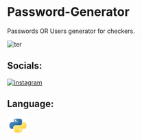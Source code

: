 # Password-Generator
Passwords OR Users generator for checkers.

![ter](https://user-images.githubusercontent.com/104280578/164953838-c65eca70-86c3-4c90-ab77-5f09c4c7361d.png)


<h2>Socials:</h2>
 <a href="https://www.instagram.com/thrudespair/">
   <img style="height: 40px; width:50px;" src="https://raw.githubusercontent.com/rahuldkjain/github-profile-readme-generator/master/src/images/icons/Social/instagram.svg" alt="instagram"> </img>
  </a>
  
<h2>Language:</h2>
   <a href="https://www.python.org/">
    <img style="height: 40px; width:50px;" src="https://raw.githubusercontent.com/devicons/devicon/master/icons/python/python-original.svg" alt="Python"> </img>
   </a>
